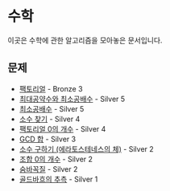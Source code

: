 # 수학

이곳은 수학에 관한 알고리즘을 모아놓은 문서입니다.

## 문제

- [팩토리얼](./factorial) - Bronze 3
- [최대공약수와 최소공배수](./gcd_lcm) - Silver 5
- [최소공배수](./lcm) - Silver 5
- [소수 찾기](./prime_search) - Silver 4
- [팩토리얼 0의 개수](./factorial_zero) - Silver 4
- [GCD 합](./gcd_sum) - Silver 3
- [소수 구하기 (에라토스테네스의 체)](./prime_Eratosthenes) - Silver 2
- [조합 0의 개수](./combination) - Silver 2
- [숨바꼭질](./숨바꼭질) - Silver 2
- [골드바흐의 추측](./goldbach) - Silver 1
